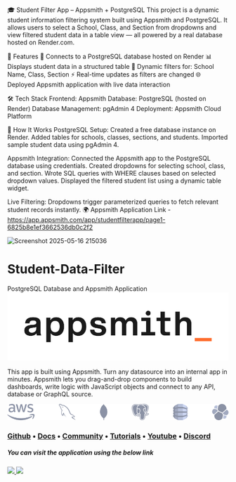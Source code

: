 🎓 Student Filter App – Appsmith + PostgreSQL
This project is a dynamic student information filtering system built using Appsmith and PostgreSQL. It allows users to select a School, Class, and Section from dropdowns and view filtered student data in a table view — all powered by a real database hosted on Render.com.

🚀 Features
🔗 Connects to a PostgreSQL database hosted on Render
📊 Displays student data in a structured table
🎯 Dynamic filters for: School Name, Class, Section
⚡ Real-time updates as filters are changed
🌐 Deployed Appsmith application with live data interaction

🛠️ Tech Stack
Frontend: Appsmith
Database: PostgreSQL (hosted on Render)
Database Management: pgAdmin 4
Deployment: Appsmith Cloud Platform

🧩 How It Works
PostgreSQL Setup:
Created a free database instance on Render.
Added tables for schools, classes, sections, and students.
Imported sample student data using pgAdmin 4.

Appsmith Integration:
Connected the Appsmith app to the PostgreSQL database using credentials.
Created dropdowns for selecting school, class, and section.
Wrote SQL queries with WHERE clauses based on selected dropdown values.
Displayed the filtered student list using a dynamic table widget.

Live Filtering:
Dropdowns trigger parameterized queries to fetch relevant student records instantly.
🌍 Appsmith Application Link - https://app.appsmith.com/app/studentfilterapp/page1-6825b8e1ef3662536db0c2f2

![Screenshot 2025-05-16 215036](https://github.com/user-attachments/assets/0b0b0605-1a8a-4644-906b-edf8d4717bf4)




# Student-Data-Filter
PostgreSQL Database and Appsmith Application
![](https://raw.githubusercontent.com/appsmithorg/appsmith/release/static/appsmith_logo_primary.png)

This app is built using Appsmith. Turn any datasource into an internal app in minutes. Appsmith lets you drag-and-drop components to build dashboards, write logic with JavaScript objects and connect to any API, database or GraphQL source.

![](https://raw.githubusercontent.com/appsmithorg/appsmith/release/static/images/integrations.png)

### [Github](https://github.com/appsmithorg/appsmith) • [Docs](https://docs.appsmith.com/?utm_source=github&utm_medium=social&utm_content=appsmith_docs&utm_campaign=null&utm_term=appsmith_docs) • [Community](https://community.appsmith.com/) • [Tutorials](https://github.com/appsmithorg/appsmith/tree/update/readme#tutorials) • [Youtube](https://www.youtube.com/appsmith) • [Discord](https://discord.gg/rBTTVJp)

##### You can visit the application using the below link

###### [![](https://assets.appsmith.com/git-sync/Buttons.svg) ](https://app.appsmith.com/applications/6825b8e1ef3662536db0c2f0/pages/6825b8e1ef3662536db0c2f2) [![](https://assets.appsmith.com/git-sync/Buttons2.svg)](https://app.appsmith.com/applications/6825b8e1ef3662536db0c2f0/pages/6825b8e1ef3662536db0c2f2/edit)
